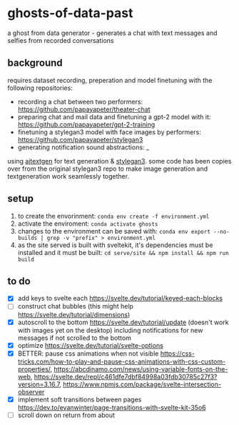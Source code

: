 # ghosts-of-data-past

a ghost from data generator - generates a chat with text messages and selfies from recorded conversations

## background

requires dataset recording, preperation and model finetuning with the following repositories:

- recording a chat between two performers: https://github.com/papayapeter/theater-chat
- preparing chat and mail data and finetuning a gpt-2 model with it: https://github.com/papayapeter/gpt-2-training
- finetuning a stylegan3 model with face images by performers: https://github.com/papayapeter/stylegan3
- generating notification sound abstractions: \_

using [aitextgen](https://github.com/minimaxir/aitextgen) for text generation & [stylegan3](https://github.com/NVlabs/stylegan3). some code has been copies over from the original stylegan3 repo to make image generation and textgeneration work seamlessly together.

## setup

1. to create the envorinment: `conda env create -f environment.yml`
2. activate the enviroment: `conda activate ghosts`
3. changes to the environment can be saved with: `conda env export --no-builds | grep -v "prefix" > environment.yml`
4. as the site served is built with sveltekit, it's dependencies must be installed and it must be built: `cd serve/site && npm install && npm run build`

## to do

- [x] add keys to svelte each https://svelte.dev/tutorial/keyed-each-blocks
- [ ] construct chat bubbles (this might help https://svelte.dev/tutorial/dimensions)
- [x] autoscroll to the bottom https://svelte.dev/tutorial/update (doesn't work with images yet on the desktop) including notifications for new messages if not scrolled to the bottom
- [x] optimize https://svelte.dev/tutorial/svelte-options
- [x] BETTER: pause css animations when not visible https://css-tricks.com/how-to-play-and-pause-css-animations-with-css-custom-properties/, https://abcdinamo.com/news/using-variable-fonts-on-the-web, https://svelte.dev/repl/c461dfe7dbf84998a03fdb30785c27f3?version=3.16.7, https://www.npmjs.com/package/svelte-intersection-observer
- [x] implement soft transitions between pages https://dev.to/evanwinter/page-transitions-with-svelte-kit-35o6
- [ ] scroll down on return from about

